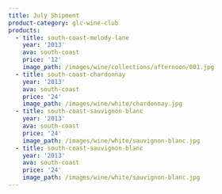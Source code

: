 ```yaml
---
title: July Shipment
product-category: glc-wine-club
products:
  - title: south-coast-melody-lane
    year: '2013'
    ava: south-coast
    price: '12'
    image_path: /images/wine/collections/afternoon/001.jpg
  - title: south-coast-chardonnay
    year: '2013'
    ava: south-coast
    price: '24'
    image_path: /images/wine/white/chardonnay.jpg
  - title: south-coast-sauvignon-blanc
    year: '2013'
    ava: south-coast
    price: '24'
    image_path: /images/wine/white/sauvignon-blanc.jpg
  - title: south-coast-sauvignon-blanc
    year: '2013'
    ava: south-coast
    price: '24'
    image_path: /images/wine/white/sauvignon-blanc.jpg
---
```



